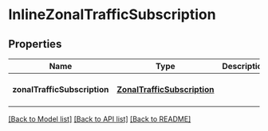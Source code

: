 # InlineZonalTrafficSubscription
## Properties

Name | Type | Description | Notes
------------ | ------------- | ------------- | -------------
**zonalTrafficSubscription** | [**ZonalTrafficSubscription**](ZonalTrafficSubscription.md) |  | [optional] [default to null]

[[Back to Model list]](../README.md#documentation-for-models) [[Back to API list]](../README.md#documentation-for-api-endpoints) [[Back to README]](../README.md)

